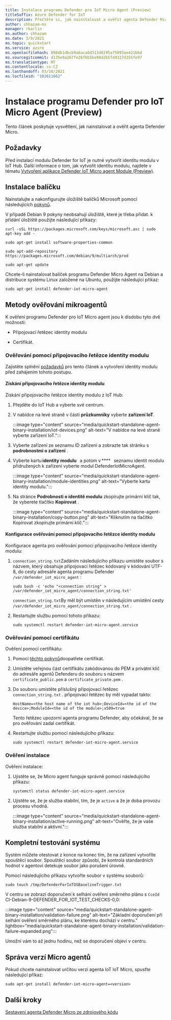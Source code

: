 ```yaml
---
title: Instalace programu Defender pro IoT Micro Agent (Preview)
titleSuffix: Azure Defender for IoT
description: Přečtěte si, jak nainstalovat a ověřit agenta Defender Micro.
author: shhazam-ms
manager: rkarlin
ms.author: shhazam
ms.date: 3/9/2021
ms.topic: quickstart
ms.service: azure
ms.openlocfilehash: 8984b1dbcb9a6aca6d313d8195a75093ae421bbd
ms.sourcegitcommit: d135e9a267fe26fbb5be98d2b5fd4327d355fe97
ms.translationtype: MT
ms.contentlocale: cs-CZ
ms.lasthandoff: 03/10/2021
ms.locfileid: "102611662"
---
```

# <a name="install-defender-for-iot-micro-agent-preview"></a>Instalace programu Defender pro IoT Micro Agent (Preview)

Tento článek poskytuje vysvětlení, jak nainstalovat a ověřit agenta Defender Micro.

## <a name="prerequisites"></a>Požadavky

Před instalací modulu Defender for IoT je nutné vytvořit identitu modulu v IoT Hub. Další informace o tom, jak vytvořit identitu modulu, najdete v tématu [Vytvoření aplikace Defender IoT Micro agent Module (Preview)](quickstart-create-micro-agent-module-twin.md).

## <a name="install-the-package"></a>Instalace balíčku

Nainstalujte a nakonfigurujte úložiště balíčků Microsoft pomocí následujících [pokynů](/windows-server/administration/linux-package-repository-for-microsoft-software). 

V případě Debian 9 pokyny neobsahují úložiště, které je třeba přidat. k přidání úložiště použijte následující příkazy: 

```azurecli
curl -sSL https://packages.microsoft.com/keys/microsoft.asc | sudo apt-key add - 

sudo apt-get install software-properties-common

sudo apt-add-repository https://packages.microsoft.com/debian/9/multiarch/prod

sudo apt-get update
```

Chcete-li nainstalovat balíček programu Defender Micro Agent na Debian a distribuce systému Linux založené na Ubuntu, použijte následující příkaz:

```azurecli
sudo apt-get install defender-iot-micro-agent 
```

## <a name="micro-agent-authentication-methods"></a>Metody ověřování mikroagentů 

K ověření programu Defender pro IoT Micro agent jsou k disdobu tyto dvě možnosti: 

- Připojovací řetězec identity modulu 

- Certifikát.

### <a name="authenticate-using-a-module-identity-connection-string"></a>Ověřování pomocí připojovacího řetězce identity modulu

Zajistěte splnění [požadavků](#prerequisites) pro tento článek a vytvoření identity modulu před zahájením tohoto postupu. 

#### <a name="get-the-module-identity-connection-string"></a>Získání připojovacího řetězce identity modulu

Získání připojovacího řetězce identity modulu z IoT Hub: 

1. Přejděte do IoT Hub a vyberte své centrum.

1. V nabídce na levé straně v části **průzkumníky** vyberte **zařízení IoT**.

   :::image type="content" source="media/quickstart-standalone-agent-binary-installation/iot-devices.png" alt-text="V nabídce na levé straně vyberte zařízení IoT.":::

1. Vyberte zařízení ze seznamu ID zařízení a zobrazte tak stránku s **podrobnostmi o zařízení** .

1. Vyberte kartu **identity modulu**   a potom v ****   seznamu identit modulu přidružených k zařízení vyberte modul DefenderIotMicroAgent.

   :::image type="content" source="media/quickstart-standalone-agent-binary-installation/module-identities.png" alt-text="Vyberte kartu identity modulu.":::

1. Na stránce **Podrobnosti o identitě modulu** zkopírujte primární klíč tak, že vyberete tlačítko **Kopírovat** .

   :::image type="content" source="media/quickstart-standalone-agent-binary-installation/copy-button.png" alt-text="Kliknutím na tlačítko Kopírovat zkopírujte primární klíč.":::

#### <a name="configure-authentication-using-a-module-identity-connection-string"></a>Konfigurace ověřování pomocí připojovacího řetězce identity modulu

Konfigurace agenta pro ověřování pomocí připojovacího řetězce identity modulu:

1. `connection_string.txt`Zadáním následujícího příkazu umístěte soubor s názvem, který obsahuje připojovací řetězec kódovaný v kódování UTF-8, do cesty adresáře agenta programu Defender `/var/defender_iot_micro_agent` :

    ```azurecli
    sudo bash -c 'echo "<connection string" > /var/defender_iot_micro_agent/connection_string.txt' 
    ```

    `connection_string.txt`By měl být umístěn v následujícím umístění cesty `/var/defender_iot_micro_agent/connection_string.txt` .

1. Restartujte službu pomocí tohoto příkazu:  

    ```azurecli
    sudo systemctl restart defender-iot-micro-agent.service 
    ```

### <a name="authenticate-using-a-certificate"></a>Ověřování pomocí certifikátu

Ověření pomocí certifikátu:

1. Pomocí [těchto pokynů](../iot-hub/iot-hub-security-x509-get-started.md)doopatřete certifikát.

1. Umístěte veřejnou část certifikátu zakódovanou do PEM a privátní klíč do adresáře agentů Defenderu do souboru s názvem `certificate_public.pem` a `certificate_private.pem` . 

1. Do souboru umístěte příslušný připojovací řetězec `connection_string.txt` . připojovací řetězec by měl vypadat takto: 

    `HostName=<the host name of the iot hub>;DeviceId=<the id of the device>;ModuleId=<the id of the module>;x509=true` 

    Tento řetězec upozorní agenta programu Defender, aby očekával, že se pro ověřování zadal certifikát. 

1. Restartujte službu pomocí následujícího příkazu:  

    ```azurecli
    sudo systemctl restart defender-iot-micro-agent.service
    ```

### <a name="validate-your-installation"></a>Ověření instalace

Ověření instalace:

1. Ujistěte se, že Micro agent funguje správně pomocí následujícího příkazu:  

    ```azurecli
    systemctl status defender-iot-micro-agent.service
    ```
1. Ujistěte se, že je služba stabilní, tím, že je `active` a že je doba provozu procesu vhodná.

    :::image type="content" source="media/quickstart-standalone-agent-binary-installation/active-running.png" alt-text="Ověřte, že je vaše služba stabilní a aktivní.":::
 
## <a name="testing-the-system-end-to-end"></a>Kompletní testování systému 

Systém můžete otestovat z konce na konec tím, že na zařízení vytvoříte spouštěcí soubor. Spouštěcí soubor způsobí, že kontrola standardních hodnot v agentovi detekuje soubor jako porušení úrovně. 

Pomocí následujícího příkazu vytvořte soubor v systému souborů:

```azurecli
sudo touch /tmp/DefenderForIoTOSBaselineTrigger.txt 
```
V centru se zobrazí doporučení k selhání ověření směrného plánu s `CceId` CI-Debian-9-DEFENDER_FOR_IOT_TEST_CHECKS-0,0: 

:::image type="content" source="media/quickstart-standalone-agent-binary-installation/validation-failure.png" alt-text="Základní doporučení při selhání ověření směrného plánu, ke kterému dochází v centru." lightbox="media/quickstart-standalone-agent-binary-installation/validation-failure-expanded.png":::

Umožní vám to až jednu hodinu, než se doporučení objeví v centru. 

## <a name="micro-agent-versioning"></a>Správa verzí Micro agentů 

Pokud chcete nainstalovat určitou verzi agenta IoT IoT Micro, spusťte následující příkaz: 

```azurecli
sudo apt-get install defender-iot-micro-agent=<version>
```

## <a name="next-steps"></a>Další kroky

[Sestavení agenta Defender Micro ze zdrojového kódu](quickstart-building-the-defender-micro-agent-from-source.md)